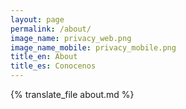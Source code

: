 ```yaml
---
layout: page
permalink: /about/
image_name: privacy_web.png
image_name_mobile: privacy_mobile.png
title_en: About
title_es: Conocenos
---
```


{% translate_file about.md %}